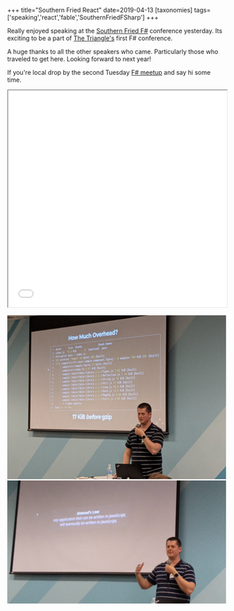 +++
title="Southern Fried React"
date=2019-04-13
[taxonomies]
tags=['speaking','react','fable','SouthernFriedFSharp']
+++

Really enjoyed speaking at the [Southern Fried F#](https://southernfriedfsharp.com/) conference yesterday.  Its exciting to be a part of [The Triangle's](https://www.rtp.org/) first F# conference.

<!-- more --> 

A huge thanks to all the other speakers who came. Particularly those who traveled to get here.
Looking forward to next year!

If you're local drop by the second Tuesday [F# meetup](https://www.meetup.com/Triangle-F/) and say hi some time.


<iframe src="/southernfriedreact/slides/index.html" width="100%" height="500"> </iframe>


![me](b.jpg)
![me](a.jpg)

